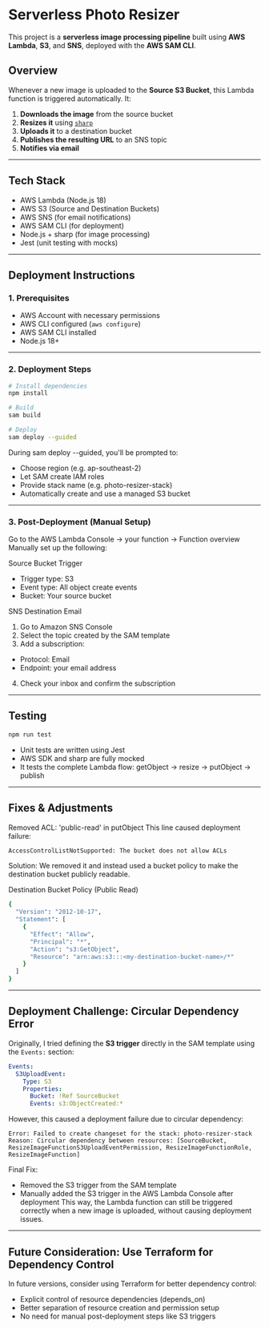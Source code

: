# Serverless Photo Resizer

This project is a **serverless image processing pipeline** built using **AWS Lambda**, **S3**, and **SNS**, deployed with the **AWS SAM CLI**.

## Overview

Whenever a new image is uploaded to the **Source S3 Bucket**, this Lambda function is triggered automatically. It:
1. **Downloads the image** from the source bucket
2. **Resizes it** using [`sharp`](https://sharp.pixelplumbing.com/)
3. **Uploads it** to a destination bucket
4. **Publishes the resulting URL** to an SNS topic
5. **Notifies via email**

---

## Tech Stack

- AWS Lambda (Node.js 18)
- AWS S3 (Source and Destination Buckets)
- AWS SNS (for email notifications)
- AWS SAM CLI (for deployment)
- Node.js + sharp (for image processing)
- Jest (unit testing with mocks)

---

## Deployment Instructions

### 1. Prerequisites
- AWS Account with necessary permissions
- AWS CLI configured (`aws configure`)
- AWS SAM CLI installed
- Node.js 18+

---

### 2. Deployment Steps

```bash
# Install dependencies
npm install

# Build
sam build

# Deploy
sam deploy --guided
```
During sam deploy --guided, you'll be prompted to:
- Choose region (e.g. ap-southeast-2)
- Let SAM create IAM roles
- Provide stack name (e.g. photo-resizer-stack)
- Automatically create and use a managed S3 bucket

---

### 3. Post-Deployment (Manual Setup)
Go to the AWS Lambda Console → your function → Function overview
Manually set up the following:

Source Bucket Trigger
- Trigger type: S3
- Event type: All object create events
- Bucket: Your source bucket

SNS Destination Email
1. Go to Amazon SNS Console
2. Select the topic created by the SAM template
3. Add a subscription: 
  - Protocol: Email
  - Endpoint: your email address
4. Check your inbox and confirm the subscription

---

## Testing
```bash
npm run test
```
- Unit tests are written using Jest
- AWS SDK and sharp are fully mocked
- It tests the complete Lambda flow: getObject → resize → putObject → publish

---

## Fixes & Adjustments

Removed ACL: 'public-read' in putObject
This line caused deployment failure:
```bash
AccessControlListNotSupported: The bucket does not allow ACLs
```
Solution: We removed it and instead used a bucket policy to make the destination bucket publicly readable.

Destination Bucket Policy (Public Read)
```bash
{
  "Version": "2012-10-17",
  "Statement": [
    {
      "Effect": "Allow",
      "Principal": "*",
      "Action": "s3:GetObject",
      "Resource": "arn:aws:s3:::<my-destination-bucket-name>/*"
    }
  ]
}
```
---

## Deployment Challenge: Circular Dependency Error

Originally, I tried defining the **S3 trigger** directly in the SAM template using the `Events:` section:

```yaml
Events:
  S3UploadEvent:
    Type: S3
    Properties:
      Bucket: !Ref SourceBucket
      Events: s3:ObjectCreated:*
```

However, this caused a deployment failure due to circular dependency:
```vbnet
Error: Failed to create changeset for the stack: photo-resizer-stack
Reason: Circular dependency between resources: [SourceBucket, ResizeImageFunctionS3UploadEventPermission, ResizeImageFunctionRole, ResizeImageFunction]
```

Final Fix:
- Removed the S3 trigger from the SAM template
- Manually added the S3 trigger in the AWS Lambda Console after deployment
This way, the Lambda function can still be triggered correctly when a new image is uploaded, without causing deployment issues.

---

## Future Consideration: Use Terraform for Dependency Control

In future versions, consider using Terraform for better dependency control:

- Explicit control of resource dependencies (depends_on)
- Better separation of resource creation and permission setup
- No need for manual post-deployment steps like S3 triggers


